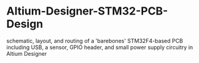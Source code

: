 # Altium-Designer-STM32-PCB-Design

schematic, layout, and routing of a 'barebones' STM32F4-based PCB including USB, a sensor, GPIO header, and small power supply circuitry in Altium Designer
